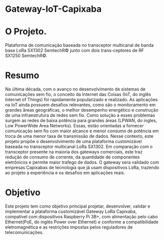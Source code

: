 # Gateway-IoT-Capixaba

# O Projeto.
Plataforma de comunicação baseada no transceptor multicanal de banda base LoRa SX1302 SemtechR© junto com dois trans-ceptores de RF SX1250 SemtechR©.

# Resumo
Na última década, com o avanço no desenvolvimento de sistemas de comunicações sem fio, o conceito da Internet das Coisas (IoT, do inglês Internet of Things) foi rapidamente popularizado e realizado.  As aplicações na IoT ainda possuem  desafios  relevantes,  como  são o monitoramento em grandes ́áreas geográficas, o melhor desempenho energético e construção de uma infraestrutura  de  redes  sem  fio.   Como  solução  a  esses  problemas  surgem  as redes de baixa potência para grandes áreas (LPWAN, do ingles, Low PowerWide Area Networks).  Essas, estão orientadas a fornecer comunicação sem fio com maior alcance e menor consumo de potência em troca de uma menor  taxa  de  transmissão  de  dados.   Nesse  contexto,  este  projeto  propõe  o desenvolvimento  de  uma  plataforma  customizável  baseada  no  transceptor multicanal  LoRa  SX1302.   Em  comparação  com  o  transceptor  presente  na maioria dos gateways comerciais, este traz redução do consumo de corrente, da quantidade de componentes eletrônicos e permite maior trafego de dados. O gateway sera validado com empresas Capixabas de tecnologia que já usam dispositivos LoRa, trazendo ao projeto a experiência e os desafios em aplicações reais.

# Objetivo
Este projeto tem como objetivo principal projetar, desenvolver, validar e implementar a plataforma customizável Gateway LoRa Capixaba, compatível com  dispositivos Raspberry  Pi  3B+,  com  alimentação  pelo  cabo  Ethernet(PoE, do inglês Power over Ethernet) e conforme a compatibilidade eletromagnética e as restrições impostas pelos reguladores de telecomunicações.

